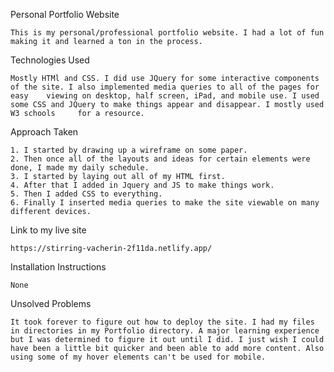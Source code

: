 
Personal Portfolio Website

	This is my personal/professional portfolio website. I had a lot of fun making it and learned a ton in the process.


Technologies Used

	Mostly HTMl and CSS. I did use JQuery for some interactive components of the site. I also implemented media queries to all of the pages for easy 	viewing on desktop, half screen, iPad, and mobile use. I used some CSS and JQuery to make things appear and disappear. I mostly used W3 schools 	for a resource.


Approach Taken

	1. I started by drawing up a wireframe on some paper.
	2. Then once all of the layouts and ideas for certain elements were done, I made my daily schedule.
	3. I started by laying out all of my HTML first.
	4. After that I added in Jquery and JS to make things work.
	5. Then I added CSS to everything.
	6. Finally I inserted media queries to make the site viewable on many different devices.

Link to my live site

	https://stirring-vacherin-2f11da.netlify.app/

Installation Instructions

	None

Unsolved Problems

	It took forever to figure out how to deploy the site. I had my files in directories in my Portfolio directory. A major learning experience but I was determined to figure it out until I did. I just wish I could have been a little bit quicker and been able to add more content. Also using some of my hover elements can't be used for mobile. 
	
	
